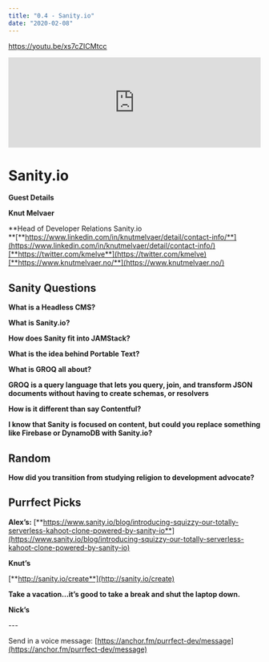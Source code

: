 ```yaml
---
title: "0.4 - Sanity.io"
date: "2020-02-08"
---
```


https://youtu.be/xs7cZICMtcc

<iframe style="width: 100%; height: 180px;" src="https://anchor.fm/purrfect-dev/embed/episodes/0-4---Sanity-io-eanevv" width="100%" height="180px" frameborder="0" scrolling="no"></iframe>

# **Sanity.io**

**Guest Details**

**Knut Melvaer**

**Head of Developer Relations Sanity.io  
**[**https://www.linkedin.com/in/knutmelvaer/detail/contact-info/**](https://www.linkedin.com/in/knutmelvaer/detail/contact-info/)[**https://twitter.com/kmelve**](https://twitter.com/kmelve)[**https://www.knutmelvaer.no/**](https://www.knutmelvaer.no/)

## **Sanity Questions**

**What is a Headless CMS?**

**What is Sanity.io?**

**How does Sanity fit into JAMStack?**

**What is the idea behind Portable Text?**

**What is GROQ all about?**

**GROQ is a query language that lets you query, join, and transform JSON documents without having to create schemas, or resolvers**

**How is it different than say Contentful?**

**I know that Sanity is focused on content, but could you replace something like Firebase or DynamoDB with Sanity.io?**

## **Random**

**How did you transition from studying religion to development advocate?**

## **Purrfect Picks**

**Alex’s:** [**https://www.sanity.io/blog/introducing-squizzy-our-totally-serverless-kahoot-clone-powered-by-sanity-io**](https://www.sanity.io/blog/introducing-squizzy-our-totally-serverless-kahoot-clone-powered-by-sanity-io)

**Knut’s**

[**http://sanity.io/create**](http://sanity.io/create)

**Take a vacation…it’s good to take a break and shut the laptop down.**

**Nick’s**

\---

Send in a voice message: [https://anchor.fm/purrfect-dev/message](https://anchor.fm/purrfect-dev/message)
